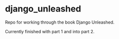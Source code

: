# django_unleashed

Repo for working through the book Django Unleashed.

Currently finished with part 1 and into part 2.

